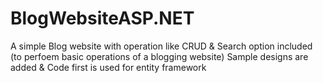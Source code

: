 # BlogWebsiteASP.NET
A simple Blog website with operation like CRUD & Search option included (to perfoem basic operations of a blogging website)
Sample designs are added & Code first is used for entity framework
